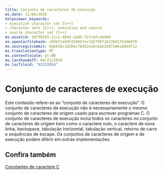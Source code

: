 ```yaml
---
title: Conjunto de caracteres de execução
ms.date: 11/04/2016
helpviewer_keywords:
- execution character set [C++]
- character sets [C++], execution and source
- source character set [C++]
ms.assetid: 39ffbb55-11c1-4b6d-a105-327c0fceb449
ms.openlocfilehash: c03bf1d39fd1905fac7d2750f16f20d175446070
ms.sourcegitcommit: 0ab61bc3d2b6cfbd52a16c6ab2b97a8ea1864f12
ms.translationtype: MT
ms.contentlocale: pt-BR
ms.lasthandoff: 04/23/2019
ms.locfileid: "62233854"
---
```

# <a name="execution-character-set"></a>Conjunto de caracteres de execução

Este conteúdo refere-se ao “conjunto de caracteres de execução”. O conjunto de caracteres de execução não é necessariamente o mesmo conjunto de caracteres de origem usado para escrever programas C. O conjunto de caracteres de execução inclui todos os caracteres no conjunto de caracteres de origem bem como o caractere nulo, o caractere de nova linha, backspace, tabulação horizontal, tabulação vertical, retorno de carro e sequências de escape. Os conjuntos de caracteres de origem e de execução podem diferir em outras implementações.

## <a name="see-also"></a>Confira também

[Constantes de caractere C](../c-language/c-character-constants.md)
